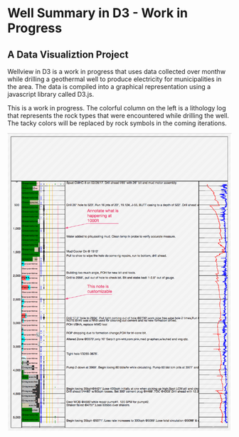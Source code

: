 # Well Summary in D3 - Work in Progress
## A Data Visualiztion Project
Wellview in D3 is a work in progress that uses data collected over monthw while drilling a geothermal well to produce electricity for municipalities in the area. The data is compiled into a graphical representation using a javascript library called D3.js.

This is a work in progress. The colorful column on the left is a lithology log that represents the rock types that were encountered while drilling the well. The tacky colors will be replaced by rock symbols in the coming iterations.

![Initial screen](screenshots/well_sum_screenshot.png "Main view")








